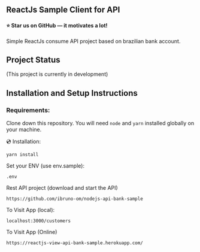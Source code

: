 ## ReactJs Sample Client for API

#### ⭐ Star us on GitHub — it motivates a lot!

Simple ReactJs consume API project based on brazilian bank account.

## Project Status

(This project is currently in development)

## Installation and Setup Instructions

### Requirements:  

Clone down this repository. You will need `node` and `yarn` installed globally on your machine.

💿 Installation:

`yarn install`  

Set your ENV (use env.sample):

`.env`

Rest API project (download and start the API)

`https://github.com/ibruno-om/nodejs-api-bank-sample`

To Visit App (local):

`localhost:3000/customers`  

To Visit App (Online)

`https://reactjs-view-api-bank-sample.herokuapp.com/`